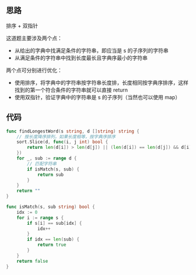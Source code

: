 ## 思路

排序 + 双指针

这道题主要涉及两个点：

- 从给出的字典中找满足条件的字符串，即应当是 s 的子序列的字符串
- 从满足条件的字符串中找到长度最长且字典序最小的字符串

两个点可分别进行优化：

- 使用排序，将字典中的字符串按字符串长度排，长度相同按字典序排序，这样找到的第一个符合条件的字符串就可以直接 return
- 使用双指针，验证字典中的字符串是 s 的子序列（当然也可以使用 map）

## 代码

```go
func findLongestWord(s string, d []string) string {
    // 按长度降序排列，如果长度相等，按字典序排序
    sort.Slice(d, func(i, j int) bool {
        return len(d[i]) > len(d[j]) || (len(d[i]) == len(d[j]) && d[i] < d[j])
    })
    for _, sub := range d {
        // 匹配字符串
        if isMatch(s, sub) {
            return sub
        }
    }
    return ""
}

func isMatch(s, sub string) bool {
    idx := 0 
    for i := range s {
        if s[i] == sub[idx] {
            idx++
        }
        if idx == len(sub) {
            return true
        }
    }
    return false
}
```


